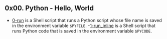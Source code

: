 ## 0x00. Python - Hello, World

- [0-run](0-run) is a Shell script that runs a Python script whose file name is saved in the environment variable `$PYFILE`.
-[1-run_inline](1-run_inline) is a Shell script that runs Python code that is saved in the environment variable `$PYCODE`.
